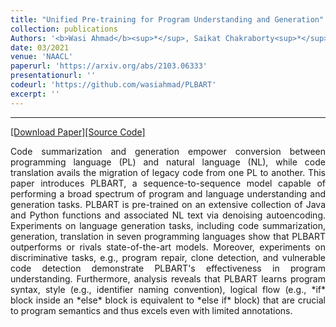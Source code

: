 ```yaml
---
title: "Unified Pre-training for Program Understanding and Generation"
collection: publications
Authors: '<b>Wasi Ahmad</b><sup>*</sup>, Saikat Chakraborty<sup>*</sup>, Baishakhi Ray, and Kai-Wei Chang.'
date: 03/2021
venue: 'NAACL'
paperurl: 'https://arxiv.org/abs/2103.06333'
presentationurl: ''
codeurl: 'https://github.com/wasiahmad/PLBART'
excerpt: ''
---
```

---
<a href='https://arxiv.org/pdf/2103.06333.pdf' target="_blank">[Download Paper]</a><a href='https://github.com/wasiahmad/PLBART' target="_blank">[Source Code]</a>

<p align="justify">
Code summarization and generation empower conversion between programming language (PL) and natural language (NL), while code translation avails the migration of legacy code from one PL to another. This paper introduces PLBART, a sequence-to-sequence model capable of performing a broad spectrum of program and language understanding and generation tasks. PLBART is pre-trained on an extensive collection of Java and Python functions and associated NL text via denoising autoencoding. Experiments on language generation tasks, including code summarization, generation, translation in seven programming languages show that PLBART outperforms or rivals state-of-the-art models. Moreover, experiments on discriminative tasks, e.g., program repair, clone detection, and vulnerable code detection demonstrate PLBART's effectiveness in program understanding. Furthermore, analysis reveals that PLBART learns program syntax, style (e.g., identifier naming convention), logical flow (e.g., *if* block inside an *else* block is equivalent to *else if* block) that are crucial to program semantics and thus excels even with limited annotations.
</p>

